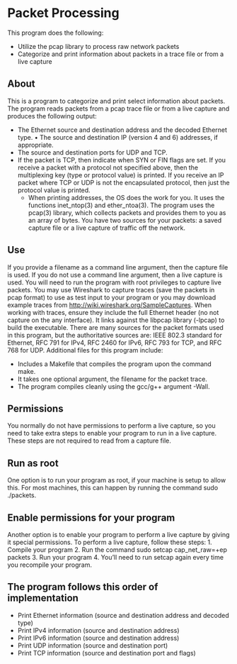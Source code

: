 # Packet Processing
This program does the following:
* Utilize the pcap library to process raw network packets
* Categorize and print information about packets in a trace file or from a live capture
## About
This is a program to categorize and print select information about packets. The program reads packets from a pcap trace file or from a live capture and produces the following output:
* The Ethernet source and destination address and the decoded Ethernet type. • The source and destination IP (version 4 and 6) addresses, if appropriate.
* The source and destination ports for UDP and TCP.
* If the packet is TCP, then indicate when SYN or FIN flags are set.
If you receive a packet with a protocol not specified above, then the multiplexing key (type or protocol value) is printed. If you receive an IP packet where TCP or UDP is not the encapsulated protocol, then just the protocol value is printed.
  * When printing addresses, the OS does the work for you. It uses the functions inet_ntop(3) and ether_ntoa(3).
The program uses the pcap(3) library, which collects packets and provides them to you as an array of bytes. You have two sources for your packets: a saved capture file or a live capture of traffic off the network.
## Use
If you provide a filename as a command line argument, then the capture file is used. If you do not use a command line argument, then a live capture is used. You will need to run the program with root privileges to capture live packets. You may use Wireshark to capture traces (save the packets in pcap format) to use as test input to your program or you may download example traces from http://wiki.wireshark.org/SampleCaptures. When working with traces, ensure they include the full Ethernet header (no not capture on the any interface).
It links against the libpcap library (-lpcap) to build the executable.
There are many sources for the packet formats used in this program, but the authoritative sources are: IEEE 802.3 standard for Ethernet, RFC 791 for IPv4, RFC 2460 for IPv6, RFC 793 for TCP, and RFC 768 for UDP.
Additional files for this program include:
* Includes a Makefile that compiles the program upon the command make.
* It takes one optional argument, the filename for the packet trace.
* The program compiles cleanly using the gcc/g++ argument -Wall.
## Permissions
You normally do not have permissions to perform a live capture, so you need to take extra steps to enable your program to run in a live capture. These steps are not required to read from a capture file.
## Run as root
One option is to run your program as root, if your machine is setup to allow this. For most machines, this can happen by running the command sudo ./packets.
## Enable permissions for your program
Another option is to enable your program to perform a live capture by giving it special permissions.
To perform a live capture, follow these steps:
    1. Compile your program
    2. Run the command sudo setcap cap_net_raw=+ep packets
    3. Run your program
    4. You’ll need to run setcap again every time you recompile your program.

## The program follows this order of implementation
* Print Ethernet information (source and destination address and decoded type)
* Print IPv4 information (source and destination address)
* Print IPv6 information (source and destination address)
* Print UDP information (source and destination port)
* Print TCP information (source and destination port and flags)
